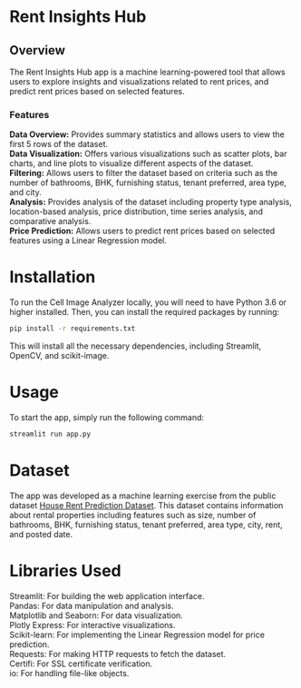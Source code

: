 # **Rent Insights Hub**

## Overview
The Rent Insights Hub app is a machine learning-powered tool that allows users to explore insights and visualizations related to rent prices, and predict rent prices based on selected features.
### Features
 **Data Overview:** Provides summary statistics and allows users to view the first 5 rows of the dataset. \
**Data Visualization:** Offers various visualizations such as scatter plots, bar charts, and line plots to visualize different aspects of the dataset. \
**Filtering:** Allows users to filter the dataset based on criteria such as the number of bathrooms, BHK, furnishing status, tenant preferred, area type, and city. \
**Analysis:** Provides analysis of the dataset including property type analysis, location-based analysis, price distribution, time series analysis, and comparative analysis. \
**Price Prediction:** Allows users to predict rent prices based on selected features using a Linear Regression model. 

# Installation
To run the Cell Image Analyzer locally, you will need to have Python 3.6 or higher installed. Then, you can install the required packages by running:

```bash
pip install -r requirements.txt
```

This will install all the necessary dependencies, including Streamlit, OpenCV, and scikit-image.

# Usage
To start the app, simply run the following command:

```bash
streamlit run app.py
```

# Dataset
The app was developed as a machine learning exercise from the public dataset [House Rent Prediction Dataset](https://www.kaggle.com/datasets/iamsouravbanerjee/house-rent-prediction-dataset). This dataset contains information about rental properties including features such as size, number of bathrooms, BHK, furnishing status, tenant preferred, area type, city, rent, and posted date.

# Libraries Used
Streamlit: For building the web application interface. \
Pandas: For data manipulation and analysis.\
Matplotlib and Seaborn: For data visualization.\
Plotly Express: For interactive visualizations.\
Scikit-learn: For implementing the Linear Regression model for price prediction.\
Requests: For making HTTP requests to fetch the dataset.\
Certifi: For SSL certificate verification.\
io: For handling file-like objects.
